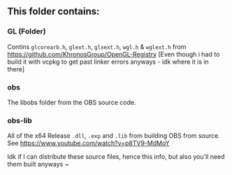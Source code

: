 ## This folder contains:
### GL (Folder)
Contins `glcorearb.h`, `glext.h`, `glxext.h`, `wgl.h` & `wglext.h` from https://github.com/KhronosGroup/OpenGL-Registry
[Even though i had to build it with vcpkg to get past linker errors anyways - idk where it is in there]

### obs
The libobs folder from the OBS source code.

### obs-lib
All of the x64 Release `.dll`, `.exp` and `.lib` from building OBS from source. See https://www.youtube.com/watch?v=p8TV9-MdMoY


Idk if I can distribute these source files, hence this info, but also you'll need them built anyways ~
